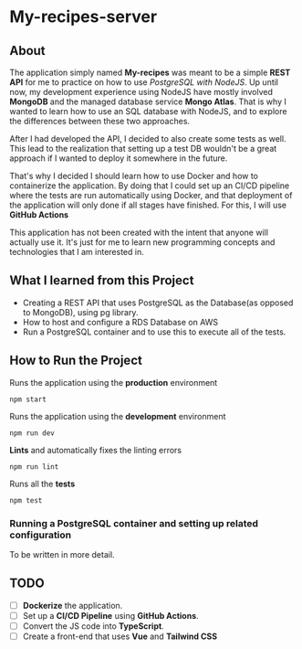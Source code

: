 # My-recipes-server

## About
The application simply named **My-recipes** was meant to be a simple **REST API** for me to practice on how to use *PostgreSQL with NodeJS*. Up until now, my development experience using NodeJS have mostly involved **MongoDB** and the managed database service **Mongo Atlas**.
That is why I wanted to learn how to use an SQL database with NodeJS, and to explore the differences between these two approaches.

After I had developed the API, I decided to also create some tests as well. This lead to the realization that setting up a test DB wouldn't be a great approach if I wanted to deploy it somewhere
in the future. 

That's why I decided I should learn how to use Docker and how to containerize the application. By doing that I could set up an CI/CD pipeline where the tests
are run automatically using Docker, and that deployment of the application will only done if all stages have finished. For this, I will use **GitHub Actions**

This application has not been created with the intent that anyone will actually use it. It's just for me to learn new programming concepts and technologies that I am interested in.

## What I learned from this Project

- Creating a REST API that uses PostgreSQL as the Database(as opposed to MongoDB), using pg library.
- How to host and configure a RDS Database on AWS
- Run a PostgreSQL container and to use this to execute all of the tests.

## How to Run the Project
Runs the application using the **production** environment
    
    npm start
    
Runs the application using the **development** environment
    
    npm run dev
    
**Lints** and automatically fixes the linting errors
    
    npm run lint
 
Runs all the **tests**
    
    npm test
    


### Running a PostgreSQL container and setting up related configuration
To be written in more detail.

## TODO
- [ ] **Dockerize** the application.
- [ ] Set up a **CI/CD Pipeline** using **GitHub Actions**.
- [ ] Convert the JS code into **TypeScript**.
- [ ] Create a front-end that uses **Vue** and **Tailwind CSS**
